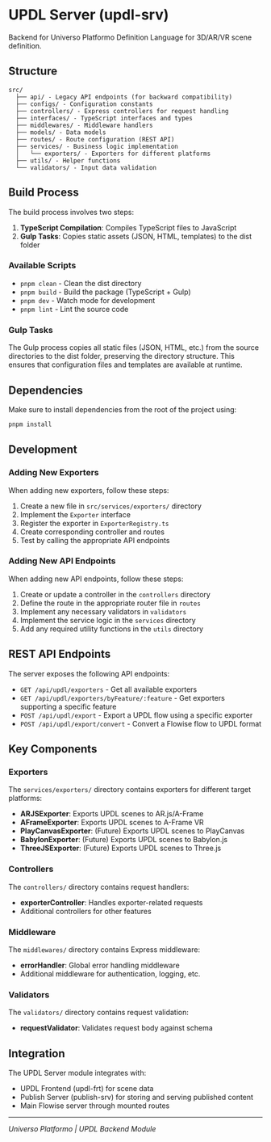 # UPDL Server (updl-srv)

Backend for Universo Platformo Definition Language for 3D/AR/VR scene definition.

## Structure

```
src/
  ├── api/ - Legacy API endpoints (for backward compatibility)
  ├── configs/ - Configuration constants
  ├── controllers/ - Express controllers for request handling
  ├── interfaces/ - TypeScript interfaces and types
  ├── middlewares/ - Middleware handlers
  ├── models/ - Data models
  ├── routes/ - Route configuration (REST API)
  ├── services/ - Business logic implementation
  │   └── exporters/ - Exporters for different platforms
  ├── utils/ - Helper functions
  └── validators/ - Input data validation
```

## Build Process

The build process involves two steps:

1. **TypeScript Compilation**: Compiles TypeScript files to JavaScript
2. **Gulp Tasks**: Copies static assets (JSON, HTML, templates) to the dist folder

### Available Scripts

-   `pnpm clean` - Clean the dist directory
-   `pnpm build` - Build the package (TypeScript + Gulp)
-   `pnpm dev` - Watch mode for development
-   `pnpm lint` - Lint the source code

### Gulp Tasks

The Gulp process copies all static files (JSON, HTML, etc.) from the source directories to the dist folder, preserving the directory structure. This ensures that configuration files and templates are available at runtime.

## Dependencies

Make sure to install dependencies from the root of the project using:

```bash
pnpm install
```

## Development

### Adding New Exporters

When adding new exporters, follow these steps:

1. Create a new file in `src/services/exporters/` directory
2. Implement the `Exporter` interface
3. Register the exporter in `ExporterRegistry.ts`
4. Create corresponding controller and routes
5. Test by calling the appropriate API endpoints

### Adding New API Endpoints

When adding new API endpoints, follow these steps:

1. Create or update a controller in the `controllers` directory
2. Define the route in the appropriate router file in `routes`
3. Implement any necessary validators in `validators`
4. Implement the service logic in the `services` directory
5. Add any required utility functions in the `utils` directory

## REST API Endpoints

The server exposes the following API endpoints:

-   `GET /api/updl/exporters` - Get all available exporters
-   `GET /api/updl/exporters/byFeature/:feature` - Get exporters supporting a specific feature
-   `POST /api/updl/export` - Export a UPDL flow using a specific exporter
-   `POST /api/updl/export/convert` - Convert a Flowise flow to UPDL format

## Key Components

### Exporters

The `services/exporters/` directory contains exporters for different target platforms:

-   **ARJSExporter**: Exports UPDL scenes to AR.js/A-Frame
-   **AFrameExporter**: Exports UPDL scenes to A-Frame VR
-   **PlayCanvasExporter**: (Future) Exports UPDL scenes to PlayCanvas
-   **BabylonExporter**: (Future) Exports UPDL scenes to Babylon.js
-   **ThreeJSExporter**: (Future) Exports UPDL scenes to Three.js

### Controllers

The `controllers/` directory contains request handlers:

-   **exporterController**: Handles exporter-related requests
-   Additional controllers for other features

### Middleware

The `middlewares/` directory contains Express middleware:

-   **errorHandler**: Global error handling middleware
-   Additional middleware for authentication, logging, etc.

### Validators

The `validators/` directory contains request validation:

-   **requestValidator**: Validates request body against schema

## Integration

The UPDL Server module integrates with:

-   UPDL Frontend (updl-frt) for scene data
-   Publish Server (publish-srv) for storing and serving published content
-   Main Flowise server through mounted routes

---

_Universo Platformo | UPDL Backend Module_
